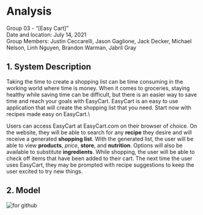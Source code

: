 
# Analysis

Group 03 - “[Easy Cart]”\
Date and location: July 14, 2021\
Group Members: Justin Ceccarelli, Jason Gaglione, Jack Decker, Michael Nelson, Linh Nguyen, Brandon Warman, Jabril Gray

## 1. System Description

Taking the time to create a shopping list can be time consuming in the working world where time is money. When it comes to groceries, staying healthy while saving time can be difficult, but there is an easier way to save time and reach your goals with EasyCart. EasyCart is an easy to use application that will create the shopping list that you need. Start now with recipes made easy on EasyCart.\

Users can access EasyCart at EasyCart.com on their browser of choice. On the website, they will be able to search for any **recipe** they desire and will receive a generated **shopping list**. With the generated list, the user will be able to view **products**, *price*, **store**, and **nutrition**. Options will also be available to substitute **ingredients**. While shopping, the user will be able to check off items that have been added to their cart. The next time the user uses EasyCart, they may be prompted with recipe suggestions to keep the user excited to try new things.

## 2. Model

![for github](https://user-images.githubusercontent.com/64668567/125892214-756f88e8-5e49-46ab-b958-f97dc80adf26.PNG)

